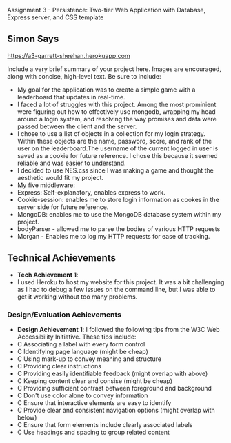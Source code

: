 Assignment 3 - Persistence: Two-tier Web Application with Database, Express server, and CSS template

## Simon Says

https://a3-garrett-sheehan.herokuapp.com

Include a very brief summary of your project here. Images are encouraged, along with concise, high-level text. Be sure to include:

- My goal for the application was to create a simple game with a leaderboard that updates in real-time.
- I faced a lot of struggles with this project. Among the most prominient were figuring out how to effectively use mongodb, wrapping my head around a login system, and resolving the way promises and data were passed between the client and the server.
- I chose to use a list of objects in a collection for my login strategy. Within these objects are the name, password, score, and rank of the user on the leaderboard.The username of the current logged in user is saved as a cookie for future reference. I chose this because it seemed reliable and was easier to understand.
- I decided to use NES.css since I was making a game and thought the aesthetic would fit my project.
- My five middleware:
- Express: Self-explanatory, enables express to work.
- Cookie-session: enables me to store login information as cookes in the server side for future reference.
- MongoDB: enables me to use the MongoDB database system within my project.
- bodyParser - allowed me to parse the bodies of various HTTP requests
- Morgan - Enables me to log my HTTP requests for ease of tracking.

## Technical Achievements
- **Tech Achievement 1**: 
- I used Heroku to host my website for this project. It was a bit challenging as I had to debug a few issues on the command line, but I was able to get it working without too many problems.

### Design/Evaluation Achievements
- **Design Achievement 1**: I followed the following tips from the W3C Web Accessibility Initiative. These tips include:
- C Associating a label with every form control
- C Identifying page language (might be cheap)
- C Using mark-up to convey meaning and structure
- C Providing clear instructions
- C Providing easily identifiable feedback (might overlap with above)
- C Keeping content clear and consise (might be cheap)
- C Providing sufficient contrast between foreground and background
- C Don't use color alone to convey information
- C Ensure that interactive elements are easy to identify
- C Provide clear and consistent navigation options (might overlap with below)
- C Ensure that form elements include clearly associated labels
- C Use headings and spacing to group related content